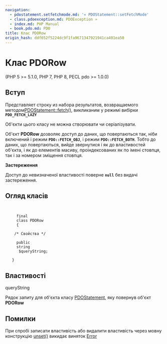 ```yaml
---
navigation:
  - pdostatement.setfetchmode.md: '« PDOStatement::setFetchMode'
  - class.pdoexception.md: PDOException »
  - index.md: PHP Manual
  - book.pdo.md: PDO
title: Клас PDORow
origin_hash: ddf652f5224dc9f1fa9671347921941ca401ea50
---
```

# Клас PDORow

(PHP 5 >= 5.1.0, PHP 7, PHP 8, PECL pdo >= 1.0.0)

## Вступ

Представляет строку из набора результатов, возвращаемого методом[PDOStatement::fetch()](pdostatement.fetch.md), викликаним у режимі вибірки **`PDO_FETCH_LAZY`**

Об'єкти цього класу не можна створювати чи серіалізувати.

Об'єкт **PDORow** дозволяє доступ до даних, що повертаються так, ніби включений і режим **`PDO::FETCH_OBJ`**, і режим **`PDO::FETCH_BOTH`**. Тобто до даних, що повертаються, вийде звернутися і як до властивостей об'єкта, і як до елементів масиву, проіндексованих як по імені стовпця, так і за номером зміщення стовпця.

**Застереження**

Доступ до невизначеної властивості поверне **`null`** без видачі застереження.

## Огляд класів

```classsynopsis

    
     final
     class PDORow
     {

    /* Свойства */
    
     public
     string
      $queryString;

   }
```

## Властивості

queryString

Рядок запиту для об'єкта класу [PDOStatement](class.pdostatement.md), яку повернув об'єкт **PDORow**

## Помилки

При спробі записати властивість або видалити властивість через мовну конструкцію [unset()](function.unset.md) викидає виняток [Error](class.error.md)

